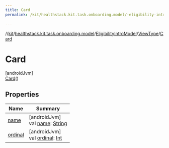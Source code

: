 ```yaml
---
title: Card
permalink: /kit/healthstack.kit.task.onboarding.model/-eligibility-intro-model/-view-type/-card/index.html

---
```

//[kit](../../../../../index.html)/[healthstack.kit.task.onboarding.model](../../../index.html)/[EligibilityIntroModel](../../index.html)/[ViewType](../index.html)/[Card](index.html)



# Card



[androidJvm]\
[Card](index.html)()



## Properties


| Name | Summary |
|---|---|
| [name](../../../../healthstack.kit.ui/-text-type/-n-u-m-b-e-r/index.html#-372974862%2FProperties%2F-106109196) | [androidJvm]<br>val [name](../../../../healthstack.kit.ui/-text-type/-n-u-m-b-e-r/index.html#-372974862%2FProperties%2F-106109196): [String](https://kotlinlang.org/api/latest/jvm/stdlib/kotlin/-string/index.html) |
| [ordinal](../../../../healthstack.kit.ui/-text-type/-n-u-m-b-e-r/index.html#-739389684%2FProperties%2F-106109196) | [androidJvm]<br>val [ordinal](../../../../healthstack.kit.ui/-text-type/-n-u-m-b-e-r/index.html#-739389684%2FProperties%2F-106109196): [Int](https://kotlinlang.org/api/latest/jvm/stdlib/kotlin/-int/index.html) |

